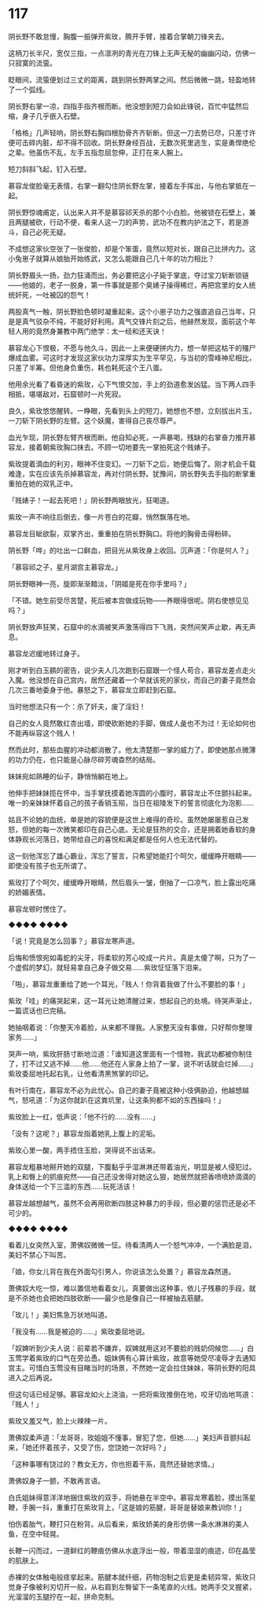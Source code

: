 # 117

阴长野不敢怠慢，胸腹一振弹开紫玫，腾开手臂，接着合掌朝刀锋夹去。

这柄刀长半尺，宽仅三指，一点凛冽的青光在刀锋上无声无秘的幽幽闪动，仿佛一只寂寞的流萤。

眨眼间，流萤便划过三丈的距离，跳到阴长野两掌之间。然后微微一跳，轻盈地转了一个弧线。

阴长野右掌一凉，四指手指齐根而断。他没想到短刀会如此锋锐，百忙中猛然后缩，身子几乎嵌入石壁。

「格格」几声轻响，阴长野右胸四根肋骨齐齐斩断。但这一刀去势已尽，只差寸许便可击碎内脏，却不得不回收。阴长野身经百战，无数次死里逃生，实是勇悍绝伦之辈。他虽伤不乱，左手五指忽屈忽伸，正打在来人腕上。

短刀斜斜飞起，钉入石壁。

慕容龙俊脸毫无表情，右掌一翻勾住阴长野左掌，接着左手挥出，与他右掌抵在一起。

阴长野惊魂甫定，认出来人并不是慕容祁天杀的那个小白脸。他被锁在石壁上，兼且两腿被砍，行动不便，看来人这一刀的声势，武功不在教内护法之下，若是游斗，自己必死无疑。

不成想这家伙空张了一张俊脸，却是个笨蛋，竟然以短对长，跟自己比拼内力。这小兔崽子就算从娘胎开始练武，又怎么能跟自己几十年的功力相比？

阴长野眉头一扬，劲力狂涌而出，务必要把这小子毙于掌底，夺过宝刀斩断锁链——他娘的，老子一脱身，第一件事就是那个臭婊子操得稀烂，再把宫里的女人统统奸死，一吐被囚的怨气！

两股真气一触，阴长野脸色顿时凝重起来。这个小崽子功力之强直追自己当年，只是是真气驳杂不纯，不能好好利用。真气交锋片刻之后，他赫然发现，面前这个年轻人用的竟然身兼教中两门绝学：太一经和还天诀！

慕容龙心下恨极，不愿与他久斗，因此一上来便硬拼内力，想一举把这枯干的殭尸爆成血雾。可这时才发现这家伙功力深厚实为生平罕见，与当初的雪峰神尼相比，只差了半筹。但他身负重伤，耗也耗死这个王八蛋。

他用余光看了看昏迷的紫玫，心下气恨交加，手上的劲道愈发凶猛。当下两人四手相抵，堪堪敌对，石窟顿时一片死寂。

良久，紫玫悠悠醒转。一睁眼，先看到头上的短刀，她想也不想，立刻拔出片玉，一刀斩下阴长野的左臂。这个妖魔，害得自己丧尽尊严。

血光乍现，阴长野左臂齐根而断。他自知必死，一声暴喝，残缺的右掌奋力推开慕容龙，接着朝紫玫胸口抹去。不顾一切地要先一掌拍死这个贱婊子。

紫玫提着滴血的利刃，眼神不住变幻。一刀斩下之后，她便后悔了。刚才机会千载难逢，实在应该先杀掉慕容龙，再对付阴长野。犹豫间，阴长野失去手指的断掌重重拍在她的双乳正中。

「贱婊子！一起去死吧！」阴长野两眼放光，狂喝道。

紫玫一声不响往后倒去，像一片苍白的花瓣，悄然飘落在地。

慕容龙目眦欲裂，双掌齐出，重重拍在阴长野胸口。将他的胸骨击得粉碎。

阴长野「哗」的吐出一口鲜血，把目光从紫玫身上收回。沉声道：「你是何人？」

「慕容祁之子，星月湖宫主慕容龙。」

阴长野眼神一亮，旋即渐渐黯淡，「阴姬是死在你手里吗？」

「不错。她生前受尽苦楚，死后被本宫做成玩物——养眼得很呢。阴右使想见见吗？」

阴长野放声狂笑，石窟中的水滴被笑声激荡得四下飞溅，突然间笑声止歇，再无声息。

慕容龙迟缓地转过身子。

刚才听到白玉鹂的密告，说少夫人几次跑到石窟跟一个怪人苟合，慕容龙差点走火入魔。他没想在自己宫内，居然还藏着一个早就该死的家伙，而自己的妻子竟然会几次三番地委身于他。暴怒之下，慕容龙立即赶到石窟。

当时他想法只有一个：杀了奸夫，废了淫妇！

自己的女人竟然敢红杏出墙，即使砍断她的手脚，做成人彘也不为过！无论如何也不能再纵容这个贱人！

然而此时，那些血腥的冲动都消散了。他太清楚那一掌的威力了，即使她那点微薄的功力仍在，也只能是心脉尽碎芳魂杳然的结局。

妹妹宛如熟睡的仙子，静悄悄躺在地上。

他伸手把妹妹揽在怀中，当手掌抚摸着她浑圆的小腹时，慕容龙止不住颤抖起来。唯一的亲妹妹怀着自己的孩子香销玉殒，当日在祖陵发下的誓言彻底化为泡影……

姑且不论她的血统，单是她的容貌便是这世上难得的奇珍。虽然她屡屡惹自己发怒，但她的每一次微笑都印在自己心底。无论是狂热的交合，还是拥着她香软的身体静观长河落日，她带给自己的喜悦和满足都是任何人也无法代替的。

这一刻他浑忘了雄心霸业，浑忘了誓言，只希望她能打个呵欠，缓缓睁开眼睛——即使没有孩子也无所谓了。

紫玫打了个呵欠，缓缓睁开眼睛，然后眉头一皱，倒抽了一口凉气，脸上露出吃痛的娇媚表情。

慕容龙顿时愣住了。

◆◆◆◆ ◆◆◆◆

「说！究竟是怎么回事？」慕容龙寒声道。

后悔和愤恨宛如毒蛇的尖牙，将柔软的芳心咬成一片片。真是太傻了啊，只为了一个虚假的梦幻，就轻易拿自己身子做交易……紫玫怔怔落下泪来。

「啪」，慕容龙重重给了她一个耳光，「贱人！你背着我做了什么不要脸的事！」

紫玫「哇」的痛哭起来，这一耳光让她清醒过来，想起自己的处境。待哭声渐止，一篇谎话也已完稿。

她抽咽着说：「你整天冷着脸，从来都不理我。人家整天没有事做，只好帮你整理家务……」

哭声一响，紫玫肝肠寸断地泣道：「谁知道这里面有一个怪物，我武功都被你制住了，打不过又逃不掉……他……他还在人家身上拍了一掌，说不听话就会烂掉……」紫玫委屈地托起右乳，让他看清黑煞掌的印记。

有叶行南在，慕容龙不必为此忧心。自己的妻子竟被这种小伎俩胁迫，他越想越气，怒吼道：「为这你就趴在这粪坑里，让这条狗都不如的东西操吗！」

紫玫脸上一红，低声说：「他不行的……没有……」

「没有？这呢？」慕容龙指着她乳上腹上的泥垢。

紫玫心里一酸，两手捂住玉脸，哭得说不出话来。

慕容龙粗暴地掰开她的双腿，下腹黏乎乎湿淋淋还带着油光，明显是被人侵犯过。乳上和臀上的抓痕宛然——自己还没舍得对她这么狠，她居然就把香喷喷娇滴滴的身体送给一个下三滥的东西……玩死活该！

慕容龙越想越气，虽然不会再用砍断四肢这种暴力的手段，但必要的惩罚还是必不可少的。

◆◆◆◆ ◆◆◆◆

看着儿女突然入室，萧佛奴微微一怔。待看清两人一个怒气冲冲，一个满脸是泪，美妇不禁心下叫苦。

「娘，你女儿背在我在外面勾引男人，你说该怎么处置？」慕容龙森然道。

萧佛奴大吃一惊，难以置信地看着女儿，真要做出这种事，依儿子残暴的手段，就是不杀她也会把她四肢砍断——最少也是像自己一样被抽去筋腱。

「玫儿！」美妇焦急万状地叫道。

「我没有……我是被迫的……」紫玫委屈地说。

「奴婢听到少夫人说：前辈若不嫌弃，奴婢就用这对不要脸的贱奶伺候您……」白玉莺学着紫玫的口气在旁怂恿。姐妹俩有心算计紫玫，故意等她受尽凌辱才去通知宫主。可惜白玉莺没有目睹当时的场景，不然她一定会拉住妹妹，等阴长野的阳具进入之后再说。

但这句话已经足够。慕容龙如火上浇油，一把将紫玫推倒在地，咬牙切齿地骂道：「贱人！」

紫玫又羞又气，脸上火辣辣一片。

萧佛奴柔声道：「龙哥哥，玫姐姐不懂事，冒犯了您，但她……」美妇声音颤抖起来，「她还怀着孩子，又受了伤，您饶她一次好吗？」

「这种事哪有饶过的？教女无方，你也担着干系，竟然还替她求情。」

萧佛奴身子一颤，不敢再言语。

白氏姐妹得意洋洋地捆住紫玫的双手，将她悬在半空中。慕容龙寒着脸，摸出荡星鞭，手腕一抖，重重打在紫玫背上，「这是娘的筋腱，哥哥是替娘来教训你！」

怕伤着胎气，鞭打只在粉背。从后看来，紫玫娇美的身形仿佛一条水淋淋的美人鱼，在空中轻晃。

长鞭一闪而过，一道鲜红的鞭痕仿佛从水底浮出一般，带着湿湿的痕迹，印在晶莹的肌肤上。

赤裸的女体触电般痉挛起来。筋腱本就纤细，药物泡制之后更是柔韧异常，紫玫只觉身子像被利刃切开一般，从右肩到左臀留下一条笔直的火线。她两手交叉握紧，光溜溜的玉腿拧在一起，拼命克制。

